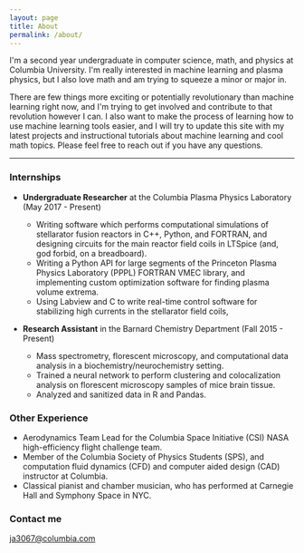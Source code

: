```yaml
---
layout: page
title: About
permalink: /about/
---
```


I'm a second year undergraduate in computer science, math, and physics at Columbia University. I'm really interested in machine learning and plasma physics, but I also love math and am trying to squeeze a minor or major in. 

There are few things more exciting or potentially revolutionary than machine learning right now, and I'm trying to get involved and contribute to that revolution however I can. I also want to make the process of learning how to use machine learning tools easier, and I will try to update this site with my latest projects and instructional tutorials about machine learning and cool math topics. Please feel free to reach out if you have any questions.

------

### Internships

* **Undergraduate Researcher** at the Columbia Plasma Physics Laboratory (May 2017 - Present) 
  - Writing software which performs computational simulations of stellarator fusion reactors in C++, Python, and FORTRAN, and designing circuits for the main reactor field coils in LTSpice (and, god forbid, on a breadboard).
  - Writing a Python API for large segments of the Princeton Plasma Physics Laboratory (PPPL) FORTRAN VMEC library, and implementing custom optimization software for finding plasma volume extrema.
  - Using Labview and C to write real-time control software for stabilizing high currents in the stellarator field coils,
  
* **Research Assistant** in the Barnard Chemistry Department (Fall 2015 - Present)
  - Mass spectrometry, florescent microscopy, and computational data analysis in a biochemistry/neurochemistry setting.
  - Trained a neural network to perform clustering and colocalization analysis on florescent microscopy samples of mice brain tissue.
  - Analyzed and sanitized data in R and Pandas.

### Other Experience

* Aerodynamics Team Lead for the Columbia Space Initiative (CSI) NASA high-efficiency flight challenge team.
* Member of the Columbia Society of Physics Students (SPS), and computation fluid dynamics (CFD) and computer aided design (CAD) instructor at Columbia.
* Classical pianist and chamber musician, who has performed at Carnegie Hall and Symphony Space in NYC.

### Contact me

[ja3067@columbia.com](mailto:ja3067@columbia.edu.com)
